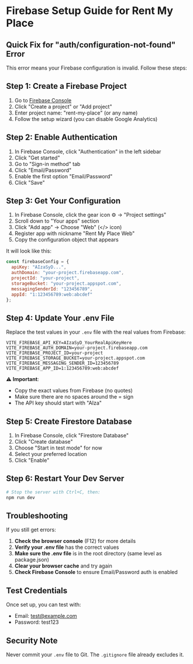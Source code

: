 # Firebase Setup Guide for Rent My Place

## Quick Fix for "auth/configuration-not-found" Error

This error means your Firebase configuration is invalid. Follow these steps:

## Step 1: Create a Firebase Project

1. Go to [Firebase Console](https://console.firebase.google.com/)
2. Click "Create a project" or "Add project"
3. Enter project name: "rent-my-place" (or any name)
4. Follow the setup wizard (you can disable Google Analytics)

## Step 2: Enable Authentication

1. In Firebase Console, click "Authentication" in the left sidebar
2. Click "Get started"
3. Go to "Sign-in method" tab
4. Click "Email/Password"
5. Enable the first option "Email/Password"
6. Click "Save"

## Step 3: Get Your Configuration

1. In Firebase Console, click the gear icon ⚙️ → "Project settings"
2. Scroll down to "Your apps" section
3. Click "Add app" → Choose "Web" (</> icon)
4. Register app with nickname "Rent My Place Web"
5. Copy the configuration object that appears

It will look like this:
```javascript
const firebaseConfig = {
  apiKey: "AIzaSyD...",
  authDomain: "your-project.firebaseapp.com",
  projectId: "your-project",
  storageBucket: "your-project.appspot.com",
  messagingSenderId: "123456789",
  appId: "1:123456789:web:abcdef"
};
```

## Step 4: Update Your .env File

Replace the test values in your `.env` file with the real values from Firebase:

```env
VITE_FIREBASE_API_KEY=AIzaSyD_YourRealApiKeyHere
VITE_FIREBASE_AUTH_DOMAIN=your-project.firebaseapp.com
VITE_FIREBASE_PROJECT_ID=your-project
VITE_FIREBASE_STORAGE_BUCKET=your-project.appspot.com
VITE_FIREBASE_MESSAGING_SENDER_ID=123456789
VITE_FIREBASE_APP_ID=1:123456789:web:abcdef
```

⚠️ **Important**: 
- Copy the exact values from Firebase (no quotes)
- Make sure there are no spaces around the = sign
- The API key should start with "AIza"

## Step 5: Create Firestore Database

1. In Firebase Console, click "Firestore Database"
2. Click "Create database"
3. Choose "Start in test mode" for now
4. Select your preferred location
5. Click "Enable"

## Step 6: Restart Your Dev Server

```bash
# Stop the server with Ctrl+C, then:
npm run dev
```

## Troubleshooting

If you still get errors:

1. **Check the browser console** (F12) for more details
2. **Verify your .env file** has the correct values
3. **Make sure the .env file** is in the root directory (same level as package.json)
4. **Clear your browser cache** and try again
5. **Check Firebase Console** to ensure Email/Password auth is enabled

## Test Credentials

Once set up, you can test with:
- Email: test@example.com
- Password: test123

## Security Note

Never commit your `.env` file to Git. The `.gitignore` file already excludes it.